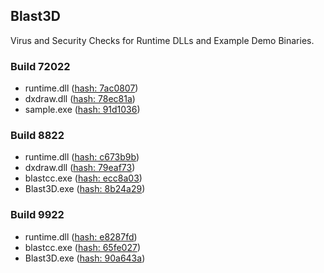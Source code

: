 Blast3D 
---
Virus and Security Checks for Runtime DLLs and Example Demo Binaries.

### Build 72022

- runtime.dll ([hash: 7ac0807](https://www.virustotal.com/gui/file/7ac08076892125a72ef3e6f4ab107e1e9de9feb6c4a2e6ca084ec9fe99edb730/detection))
- dxdraw.dll ([hash: 78ec81a](https://www.virustotal.com/gui/file/78ec81a7b6afe675469f82cac285a6067ceae5132ebbd41d9acd4ec24ac2d633/detection))
- sample.exe ([hash: 91d1036](https://www.virustotal.com/gui/file/91d10365dda3b4ac9bde25dc4244896aef46bc525677c534bd5c1642b8e5244c/detection))

### Build 8822

- runtime.dll ([hash: c673b9b](https://www.virustotal.com/gui/file/c673b9bd8f2ab0147a8c180999a2a13906f13395ef7be15273a2f512eda137ee/detection))
- dxdraw.dll ([hash: 79eaf73](https://www.virustotal.com/gui/file/79eaf73193908cbda1fb75802f6217a066083e9410c860a92a9c086a1b51747b/detection))
- blastcc.exe ([hash: ecc8a03](https://www.virustotal.com/gui/file/ecc8a03800874fa33d9bebfa728a7460cde768964848d46bd96e2473d5d68a7f/detection))
- Blast3D.exe ([hash: 8b24a29](https://www.virustotal.com/gui/file/8b24a29a62437f7d5fabffd0168c64da603d094f519d12cabebbe483bb8ecdd9/detection))

### Build 9922

- runtime.dll ([hash: e8287fd](https://www.virustotal.com/gui/file/e8287fd0db53cf3447ba86e4d4397b75cce3360404dc962e4f2fe65386a0bae2/detection))
- blastcc.exe ([hash: 65fe027](https://www.virustotal.com/gui/file/65fe0270d74b28a3b278116fde4ad2712969753951c4ef2dd90295a1b49a3fe5/detection))
- Blast3D.exe ([hash: 90a643a](https://www.virustotal.com/gui/file/90a643a855c1e110b12e1de6aa63c3bcc0b99f7f0e98504bae356e283693e783/detection))


